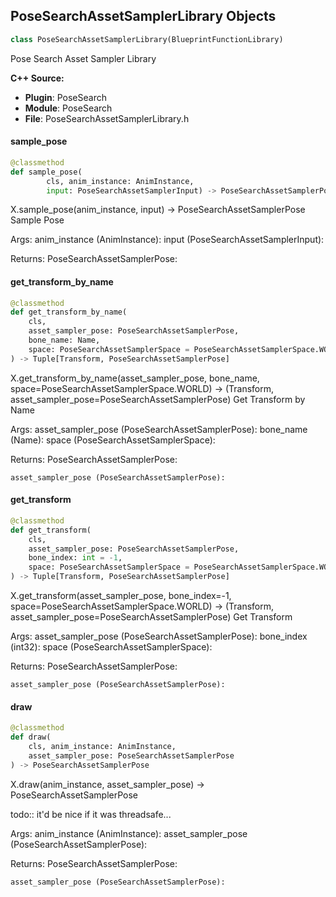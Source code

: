 ## PoseSearchAssetSamplerLibrary Objects

```python
class PoseSearchAssetSamplerLibrary(BlueprintFunctionLibrary)
```

Pose Search Asset Sampler Library

**C++ Source:**

- **Plugin**: PoseSearch
- **Module**: PoseSearch
- **File**: PoseSearchAssetSamplerLibrary.h

<a id="unreal.PoseSearchAssetSamplerLibrary.sample_pose"></a>

#### sample_pose

```python
@classmethod
def sample_pose(
        cls, anim_instance: AnimInstance,
        input: PoseSearchAssetSamplerInput) -> PoseSearchAssetSamplerPose
```

X.sample_pose(anim_instance, input) -> PoseSearchAssetSamplerPose
Sample Pose

Args:
    anim_instance (AnimInstance): 
    input (PoseSearchAssetSamplerInput): 

Returns:
    PoseSearchAssetSamplerPose:

<a id="unreal.PoseSearchAssetSamplerLibrary.get_transform_by_name"></a>

#### get_transform_by_name

```python
@classmethod
def get_transform_by_name(
    cls,
    asset_sampler_pose: PoseSearchAssetSamplerPose,
    bone_name: Name,
    space: PoseSearchAssetSamplerSpace = PoseSearchAssetSamplerSpace.WORLD
) -> Tuple[Transform, PoseSearchAssetSamplerPose]
```

X.get_transform_by_name(asset_sampler_pose, bone_name, space=PoseSearchAssetSamplerSpace.WORLD) -> (Transform, asset_sampler_pose=PoseSearchAssetSamplerPose)
Get Transform by Name

Args:
    asset_sampler_pose (PoseSearchAssetSamplerPose): 
    bone_name (Name): 
    space (PoseSearchAssetSamplerSpace): 

Returns:
    PoseSearchAssetSamplerPose: 

    asset_sampler_pose (PoseSearchAssetSamplerPose):

<a id="unreal.PoseSearchAssetSamplerLibrary.get_transform"></a>

#### get_transform

```python
@classmethod
def get_transform(
    cls,
    asset_sampler_pose: PoseSearchAssetSamplerPose,
    bone_index: int = -1,
    space: PoseSearchAssetSamplerSpace = PoseSearchAssetSamplerSpace.WORLD
) -> Tuple[Transform, PoseSearchAssetSamplerPose]
```

X.get_transform(asset_sampler_pose, bone_index=-1, space=PoseSearchAssetSamplerSpace.WORLD) -> (Transform, asset_sampler_pose=PoseSearchAssetSamplerPose)
Get Transform

Args:
    asset_sampler_pose (PoseSearchAssetSamplerPose): 
    bone_index (int32): 
    space (PoseSearchAssetSamplerSpace): 

Returns:
    PoseSearchAssetSamplerPose: 

    asset_sampler_pose (PoseSearchAssetSamplerPose):

<a id="unreal.PoseSearchAssetSamplerLibrary.draw"></a>

#### draw

```python
@classmethod
def draw(
    cls, anim_instance: AnimInstance,
    asset_sampler_pose: PoseSearchAssetSamplerPose
) -> PoseSearchAssetSamplerPose
```

X.draw(anim_instance, asset_sampler_pose) -> PoseSearchAssetSamplerPose

todo:: it'd be nice if it was threadsafe...

Args:
    anim_instance (AnimInstance): 
    asset_sampler_pose (PoseSearchAssetSamplerPose): 

Returns:
    PoseSearchAssetSamplerPose: 

    asset_sampler_pose (PoseSearchAssetSamplerPose):

<a id="unreal.PoseSearchDatabase"></a>